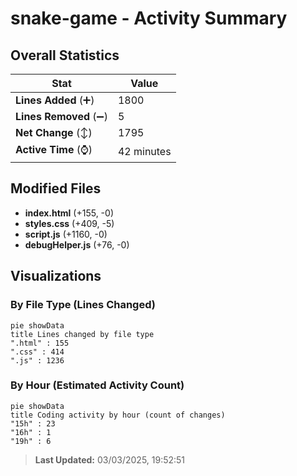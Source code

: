 # snake-game - Activity Summary 

## Overall Statistics

| Stat                   | Value                                                             |
| ---------------------- | ----------------------------------------------------------------- |
| **Lines Added** (➕)   | 1800                                          |
| **Lines Removed** (➖) | 5                                        |
| **Net Change** (↕)    | 1795                |
| **Active Time** (⌚)   | 42 minutes |


## Modified Files
- **index.html** (+155, -0)
- **styles.css** (+409, -5)
- **script.js** (+1160, -0)
- **debugHelper.js** (+76, -0)

## Visualizations

### By File Type (Lines Changed)

```mermaid
pie showData
title Lines changed by file type
".html" : 155
".css" : 414
".js" : 1236
```

### By Hour (Estimated Activity Count)

```mermaid
pie showData
title Coding activity by hour (count of changes)
"15h" : 23
"16h" : 1
"19h" : 6
```


> **Last Updated:** 03/03/2025, 19:52:51